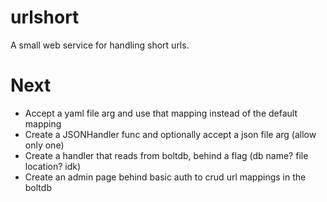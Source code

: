 # urlshort

A small web service for handling short urls.

# Next

- Accept a yaml file arg and use that mapping instead of the default mapping
- Create a JSONHandler func and optionally accept a json file arg (allow only one)
- Create a handler that reads from boltdb, behind a flag (db name? file location? idk)
- Create an admin page behind basic auth to crud url mappings in the boltdb
